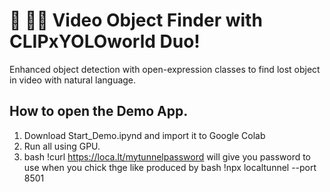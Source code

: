 # 🎥 🕵️‍♂️ Video Object Finder with CLIPxYOLOworld Duo!

Enhanced object detection with open-expression classes to find lost object in video with natural language.

## How to open the Demo App.

1. Download Start_Demo.ipynd and import it to Google Colab
2. Run all using GPU.
3. bash !curl https://loca.lt/mytunnelpassword
will give you password to use when you chick thge like produced by bash !npx localtunnel --port 8501


